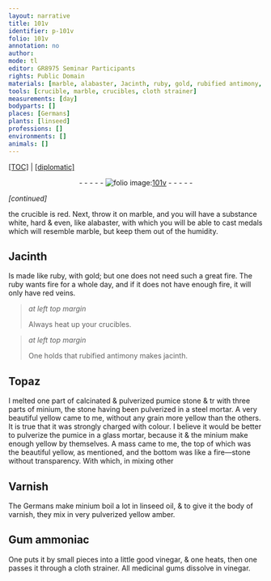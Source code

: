 ```yaml
---
layout: narrative
title: 101v
identifier: p-101v
folio: 101v
annotation: no
author:
mode: tl
editor: GR8975 Seminar Participants
rights: Public Domain
materials: [marble, alabaster, Jacinth, ruby, gold, rubified antimony, jacinth, Topaz, pumice stone, minium, pumice, fire-stone, Varnish, linseed oil, varnish, very pulverized yellow amber, Gum ammoniac, vinegar, medicinal gums]
tools: [crucible, marble, crucibles, cloth strainer]
measurements: [day]
bodyparts: []
places: [Germans]
plants: [linseed]
professions: []
environments: []
animals: []
---
```


 <p><a href="{{ site.baseurl }}/translation/">[TOC]</a> | <a href="{{ site.baseurl }}/texts/p-101v_tc/" target="_blank">[diplomatic]</a></p><div class="folio" align="center">- - - - - <a href="http://gallica.bnf.fr/ark:/12148/btv1b10500001g/f208.image" target="_blank"><img src="https://cu-mkp.github.io/2017-workshop-edition/assets/photo-icon.png" alt="folio image: " style="display:inline-block; margin-bottom:-3px;"/>101v</a> - - - - - </div>  
 
*[continued]*
  
the <span class="tl">crucible</span> is red. Next, throw it on <span class="tl"><span class="m">marble</span></span>, and you will have a substance white, hard & even, like <span class="m">alabaster</span>, with which you will be able to cast medals which will resemble <span class="m">marble</span>, but keep them out of the humidity.
 
 
  

## <span class="m">Jacinth</span>

 
Is made like <span class="m">ruby</span>, with <span class="m">gold</span>; but one does not need such a great fire. The <span class="m">ruby</span> wants fire for a whole <span class="ms"><span class="tmp">day</span></span>, and if it does not have enough fire, it will only have red veins.
 
> *at left top margin*
> 
> 
>   Always heat up your <span class="tl">crucibles</span>. 
 
> *at left top margin*
> 
> 
>   One holds that <span class="m">rubified antimony</span> makes <span class="m">jacinth</span>. 
 
 
  

## <span class="m">Topaz</span>

 
I melted one part of calcinated & pulverized <span class="m">pumice stone</span> <span class="del">& tr</span> with three parts of <span class="m">minium</span>, the stone having been pulverized in a steel mortar. A very beautiful yellow came to me, without any grain more yellow than the others. It is true that it was strongly charged with colour. I believe it would be better to pulverize the <span class="m">pumice</span> in a glass mortar, because it & the <span class="m">minium</span> make enough yellow by themselves. A mass came to me, the top of which was the beautiful yellow, as mentioned, and the bottom was like a <span class="m">fire—stone</span> without transparency. With which, in mixing other
 
 
  

## <span class="m">Varnish</span>

 
The <span class="pl">Germans</span> make <span class="m">minium</span> boil a lot in <span class="m"><span class="pa">linseed</span> oil</span>, & to give it the body of <span class="m">varnish</span>, they mix in <span class="m">very pulverized yellow amber</span>.
 
 
  

## <span class="m">Gum ammoniac</span>

 
One puts it by small pieces into a little good <span class="m">vinegar</span>, & one heats, then one passes it through a <span class="tl">cloth strainer</span>. All <span class="m">medicinal gums</span> dissolve in <span class="m">vinegar</span>.
 
 